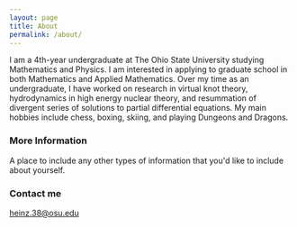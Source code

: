 ```yaml
---
layout: page
title: About
permalink: /about/
---
```


I am a 4th-year undergraduate at The Ohio State University studying Mathematics and Physics. I am interested in applying to graduate school in both Mathematics and Applied Mathematics. Over my time as an undergraduate, I have worked on research in virtual knot theory, hydrodynamics in high energy nuclear theory, and resummation of divergent series of solutions to partial differential equations. My main hobbies include chess, boxing, skiing, and playing Dungeons and Dragons.  

### More Information

A place to include any other types of information that you'd like to include about yourself.

### Contact me

[heinz.38@osu.edu](mailto:heinz.38@osu.edu)
